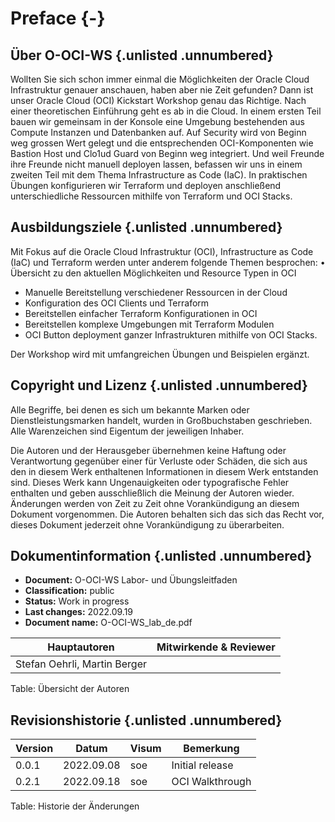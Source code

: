 <!-- markdownlint-disable MD033 -->
# Preface {-}

## Über O-OCI-WS {.unlisted .unnumbered}

Wollten Sie sich schon immer einmal die Möglichkeiten der Oracle Cloud
Infrastruktur genauer anschauen, haben aber nie Zeit gefunden? Dann ist unser
Oracle Cloud (OCI) Kickstart Workshop genau das Richtige. Nach einer theoretischen
Einführung geht es ab in die Cloud. In einem ersten Teil bauen wir gemeinsam in
der Konsole eine Umgebung bestehenden aus Compute Instanzen und Datenbanken auf.
Auf Security wird von Beginn weg grossen Wert gelegt und die entsprechenden
OCI-Komponenten wie Bastion Host und Clo1ud Guard von Beginn weg integriert.
Und weil Freunde ihre Freunde nicht manuell deployen lassen, befassen wir uns
in einem zweiten Teil mit dem Thema Infrastructure as Code (IaC). In praktischen
Übungen konfigurieren wir Terraform und deployen anschließend unterschiedliche
Ressourcen mithilfe von Terraform und OCI Stacks.

## Ausbildungsziele {.unlisted .unnumbered}

Mit Fokus auf die Oracle Cloud Infrastruktur (OCI), Infrastructure as Code (IaC)
und Terraform werden unter anderem folgende Themen besprochen: • Übersicht zu
den aktuellen Möglichkeiten und Resource Typen in OCI

- Manuelle Bereitstellung verschiedener Ressourcen in der Cloud
- Konfiguration des OCI Clients und Terraform
- Bereitstellen einfacher Terraform Konfigurationen in OCI
- Bereitstellen komplexe Umgebungen mit Terraform Modulen
- OCI Button deployment ganzer Infrastrukturen mithilfe von OCI Stacks.

Der Workshop wird mit umfangreichen Übungen und Beispielen ergänzt.

## Copyright und Lizenz {.unlisted .unnumbered}

Alle Begriffe, bei denen es sich um bekannte Marken oder Dienstleistungsmarken
handelt, wurden in Großbuchstaben geschrieben. Alle Warenzeichen sind Eigentum
der jeweiligen Inhaber.

Die Autoren und der Herausgeber übernehmen keine Haftung oder Verantwortung
gegenüber einer für Verluste oder Schäden, die sich aus den in diesem Werk
enthaltenen Informationen in diesem Werk entstanden sind. Dieses Werk kann
Ungenauigkeiten oder typografische Fehler enthalten und geben ausschließlich die
Meinung der Autoren wieder. Änderungen werden von Zeit zu Zeit ohne Vorankündigung
an diesem Dokument vorgenommen. Die Autoren behalten sich das sich das Recht vor,
dieses Dokument jederzeit ohne Vorankündigung zu überarbeiten.

## Dokumentinformation  {.unlisted .unnumbered}

- **Document:**          O-OCI-WS Labor- und Übungsleitfaden
- **Classification:**    public
- **Status:**            Work in progress
- **Last changes:**      2022.09.19
- **Document name:**     O-OCI-WS_lab_de.pdf

| Hauptautoren                 | Mitwirkende & Reviewer |
|------------------------------|------------------------|
| Stefan Oehrli, Martin Berger |                        |

Table: Übersicht der Autoren

## Revisionshistorie {.unlisted .unnumbered}

| Version | Datum      | Visum | Bemerkung       |
|---------|------------|-------|-----------------|
| 0.0.1   | 2022.09.08 | soe   | Initial release |
| 0.2.1   | 2022.09.18 | soe   | OCI Walkthrough |

Table: Historie der Änderungen
